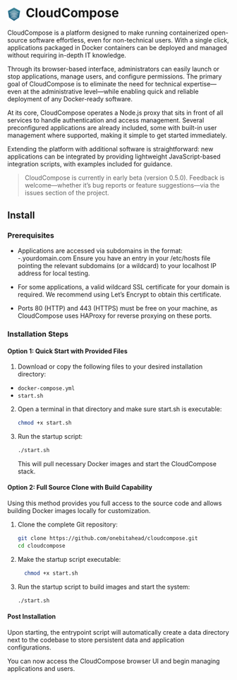 <h1>
  <img src="./src/admin-ui/frontend/img/cloudcompose/logo-128.png" alt="Logo" width="30" style="vertical-align: middle; margin-right: 5px;font-size:2rem;">
  CloudCompose
</h1>



CloudCompose is a platform designed to make running containerized open-source software effortless, even for non-technical users. With a single click, applications packaged in Docker containers can be deployed and managed without requiring in-depth IT knowledge.

Through its browser-based interface, administrators can easily launch or stop applications, manage users, and configure permissions. The primary goal of CloudCompose is to eliminate the need for technical expertise—even at the administrative level—while enabling quick and reliable deployment of any Docker-ready software.

At its core, CloudCompose operates a Node.js proxy that sits in front of all services to handle authentication and access management. Several preconfigured applications are already included, some with built-in user management where supported, making it simple to get started immediately.

Extending the platform with additional software is straightforward: new applications can be integrated by providing lightweight JavaScript-based integration scripts, with examples included for guidance.

> CloudCompose is currently in early beta (version 0.5.0). Feedback is welcome—whether it’s bug reports or feature suggestions—via the issues section of the project.


## Install

### Prerequisites
* Applications are accessed via subdomains in the format:
<application>-<tenant>.yourdomain.com
Ensure you have an entry in your /etc/hosts file pointing the relevant subdomains (or a wildcard) to your localhost IP address for local testing.

* For some applications, a valid wildcard SSL certificate for your domain is required. We recommend using Let’s Encrypt to obtain this certificate.

* Ports 80 (HTTP) and 443 (HTTPS) must be free on your machine, as CloudCompose uses HAProxy for reverse proxying on these ports.

### Installation Steps

#### Option 1: Quick Start with Provided Files

1) Download or copy the following files to your desired installation directory:
  * `docker-compose.yml`
  * `start.sh`

2) Open a terminal in that directory and make sure start.sh is executable:
    ```bash
    chmod +x start.sh  
    ```
3) Run the startup script:
    ```bash
    ./start.sh  
    ```

    This will pull necessary Docker images and start the CloudCompose stack.

#### Option 2: Full Source Clone with Build Capability

Using this method provides you full access to the source code and allows building Docker images locally for customization.


1) Clone the complete Git repository:

    ```bash
    git clone https://github.com/onebitahead/cloudcompose.git  
    cd cloudcompose 
    ```

2) Make the startup script executable:

    ```bash
      chmod +x start.sh  
    ```

3) Run the startup script to build images and start the system:

    ```bash
    ./start.sh  
    ```
    
#### Post Installation
Upon starting, the entrypoint script will automatically create a data directory next to the codebase to store persistent data and application configurations.

You can now access the CloudCompose browser UI and begin managing applications and users.